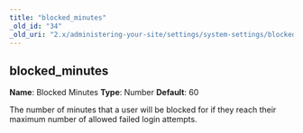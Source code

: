 ```yaml
---
title: "blocked_minutes"
_old_id: "34"
_old_uri: "2.x/administering-your-site/settings/system-settings/blocked_minutes"
---
```


## blocked\_minutes

**Name**: Blocked Minutes 
**Type**: Number 
**Default**: 60

The number of minutes that a user will be blocked for if they reach their maximum number of allowed failed login attempts.